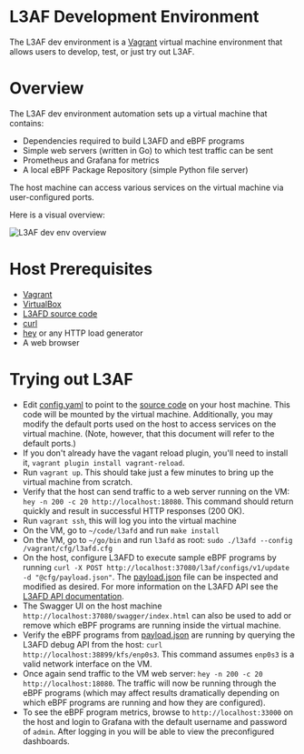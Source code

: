 # L3AF Development Environment

The L3AF dev environment is a [Vagrant](https://www.vagrantup.com/) virtual
machine environment that allows users to develop, test, or just try out L3AF.

# Overview

The L3AF dev environment automation sets up a virtual machine that contains:

* Dependencies required to build L3AFD and eBPF programs
* Simple web servers (written in Go) to which test traffic can be sent
* Prometheus and Grafana for metrics
* A local eBPF Package Repository (simple Python file server)

The host machine can access various services on the virtual machine via
user-configured ports.

Here is a visual overview:

![L3AF dev env overview](../images/L3AF_dev_env.png)

# Host Prerequisites

* [Vagrant](https://www.vagrantup.com/)
* [VirtualBox](https://www.virtualbox.org/)
* [L3AFD source code](https://github.com/l3af-project/l3afd)
* [curl](https://curl.se/)
* [hey](https://github.com/rakyll/hey) or any HTTP load generator
* A web browser

# Trying out L3AF

* Edit [config.yaml](config.yaml) to point to the
  [source code](https://github.com/l3af-project/l3afd) on your host machine.
  This code will be mounted by the virtual machine. Additionally, you may modify
  the default ports used on the host to access services on the virtual machine.
  (Note, however, that this document will refer to the default ports.)
* If you don't already have the vagant reload plugin, you'll need to install it,
  `vagrant plugin install vagrant-reload`.
* Run `vagrant up`. This should take just a few minutes to bring up the
  virtual machine from scratch.
* Verify that the host can send traffic to a web server running on the VM:
  `hey -n 200 -c 20 http://localhost:18080`. This command should return quickly
  and result in successful HTTP responses (200 OK).
* Run `vagrant ssh`, this will log you into the virtual machine
* On the VM, go to `~/code/l3afd` and run `make install`
* On the VM, go to `~/go/bin` and run `l3afd` as root:
  `sudo ./l3afd --config /vagrant/cfg/l3afd.cfg`
* On the host, configure L3AFD to execute sample eBPF programs by running
  `curl -X POST http://localhost:37080/l3af/configs/v1/update -d
  "@cfg/payload.json"`. The [payload.json](cfg/payload.json) file can be
  inspected and modified as desired. For more information on the L3AFD API see
  the [L3AFD API documentation](https://github.com/l3af-project/l3afd/tree/main/docs/api).
* The Swagger UI on the host machine `http://localhost:37080/swagger/index.html`
  can also be used to add or remove which eBPF programs are running inside the
  virtual machine.
* Verify the eBPF programs from [payload.json](cfg/payload.json) are running by
  querying the L3AFD debug API from the host:
  `curl http://localhost:38899/kfs/enp0s3`. This command assumes `enp0s3` is a
  valid network interface on the VM.
* Once again send traffic to the VM web server:
  `hey -n 200 -c 20 http://localhost:18080`. The traffic will now be running
  through the eBPF programs (which may affect results dramatically depending
  on which eBPF programs are running and how they are configured).
* To see the eBPF program metrics, browse to `http://localhost:33000` on the
  host and login to Grafana with the default username and password of `admin`.
  After logging in you will be able to view the preconfigured dashboards.
